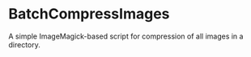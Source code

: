 # BatchCompressImages
A simple ImageMagick-based script for compression of all images in a directory.
